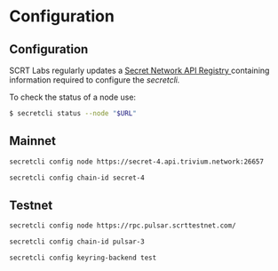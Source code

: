 # Configuration

## Configuration

SCRT Labs regularly updates a [Secret Network API Registry ](../../resources-api-contract-addresses/connecting-to-the-network/)containing information required to configure the _secretcli._

To check the status of a node use:

```bash
$ secretcli status --node "$URL"
```

## Mainnet

```bash
secretcli config node https://secret-4.api.trivium.network:26657

secretcli config chain-id secret-4
```

## Testnet

```bash
secretcli config node https://rpc.pulsar.scrttestnet.com/

secretcli config chain-id pulsar-3

secretcli config keyring-backend test
```
